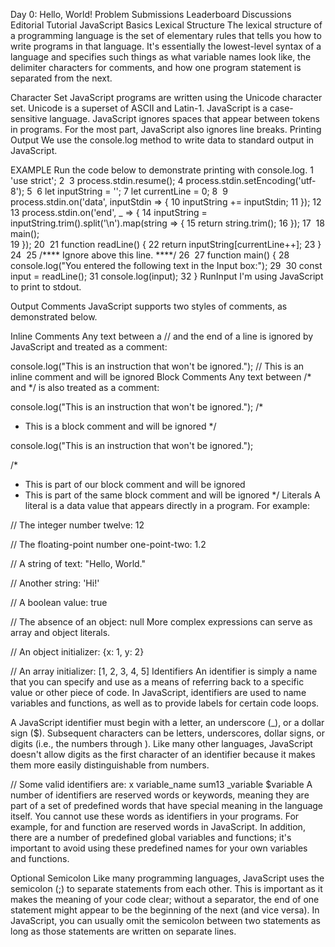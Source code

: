 Day 0: Hello, World! 
Problem
Submissions
Leaderboard
Discussions
Editorial 
Tutorial
JavaScript Basics
Lexical Structure
The lexical structure of a programming language is the set of elementary rules that tells you how to write programs in that language. It's essentially the lowest-level syntax of a language and specifies such things as what variable names look like, the delimiter characters for comments, and how one program statement is separated from the next.

Character Set
JavaScript programs are written using the Unicode character set. Unicode is a superset of ASCII and Latin-1.
JavaScript is a case-sensitive language.
JavaScript ignores spaces that appear between tokens in programs. For the most part, JavaScript also ignores line breaks.
Printing Output
We use the console.log method to write data to standard output in JavaScript.

EXAMPLE
Run the code below to demonstrate printing with console.log.
1
'use strict';
2
​
3
process.stdin.resume();
4
process.stdin.setEncoding('utf-8');
5
​
6
let inputString = '';
7
let currentLine = 0;
8
​
9
process.stdin.on('data', inputStdin => {
10
    inputString += inputStdin;
11
});
12
​
13
process.stdin.on('end', _ => {
14
    inputString = inputString.trim().split('\n').map(string => {
15
        return string.trim();
16
    });
17
​
18
    main();    
19
});
20
​
21
function readLine() {
22
    return inputString[currentLine++];
23
}
24
​
25
/**** Ignore above this line. ****/
26
​
27
function main() {
28
    console.log("You entered the following text in the Input box:");
29
​
30
    const input = readLine();
31
    console.log(input);
32
}
RunInput
I'm using JavaScript to print to stdout.

Output
Comments
JavaScript supports two styles of comments, as demonstrated below.

Inline Comments
Any text between a // and the end of a line is ignored by JavaScript and treated as a comment:

console.log("This is an instruction that won't be ignored.");
// This is an inline comment and will be ignored
Block Comments
Any text between /* and */ is also treated as a comment:

console.log("This is an instruction that won't be ignored.");
/*
 * This is a block comment and will be ignored
 */
 
console.log("This is an instruction that won't be ignored.");

/*
 * This is part of our block comment and will be ignored
 * This is part of the same block comment and will be ignored
 */
Literals
A literal is a data value that appears directly in a program. For example:

// The integer number twelve:
12 

// The floating-point number one-point-two:
1.2 

// A string of text:
"Hello, World." 

// Another string:
'Hi!' 

// A boolean value:
true 

// The absence of an object:
null 
More complex expressions can serve as array and object literals.

// An object initializer:
{x: 1, y: 2} 

// An array initializer:
[1, 2, 3, 4, 5] 
Identifiers
An identifier is simply a name that you can specify and use as a means of referring back to a specific value or other piece of code. In JavaScript, identifiers are used to name variables and functions, as well as to provide labels for certain code loops.

A JavaScript identifier must begin with a letter, an underscore (_), or a dollar sign ($). Subsequent characters can be letters, underscores, dollar signs, or digits (i.e., the numbers  through ). Like many other languages, JavaScript doesn't allow digits as the first character of an identifier because it makes them more easily distinguishable from numbers.

// Some valid identifiers are:
x
variable_name
sum13
_variable
$variable
A number of identifiers are reserved words or keywords, meaning they are part of a set of predefined words that have special meaning in the language itself. You cannot use these words as identifiers in your programs. For example, for and function are reserved words in JavaScript. In addition, there are a number of predefined global variables and functions; it's important to avoid using these predefined names for your own variables and functions.

Optional Semicolon
Like many programming languages, JavaScript uses the semicolon (;) to separate statements from each other. This is important as it makes the meaning of your code clear; without a separator, the end of one statement might appear to be the beginning of the next (and vice versa). In JavaScript, you can usually omit the semicolon between two statements as long as those statements are written on separate lines.
